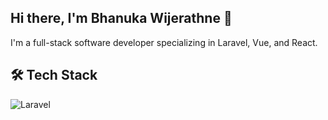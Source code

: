 ## Hi there, I'm Bhanuka Wijerathne 👋

I'm a full-stack software developer specializing in Laravel, Vue, and React.

## 🛠 Tech Stack
![Laravel](https://img.shields.io/badge/Laravel-%23FF2D20.svg?style=for-the-badge&logo=laravel&logoColor=white)

<!--
**bhanukaindeewara/bhanukaindeewara** is a ✨ _special_ ✨ repository because its `README.md` (this file) appears on your GitHub profile.

Here are some ideas to get you started:

- 🔭 I’m currently working on ...
- 🌱 I’m currently learning ...
- 👯 I’m looking to collaborate on ...
- 🤔 I’m looking for help with ...
- 💬 Ask me about ...
- 📫 How to reach me: ...
- 😄 Pronouns: ...
- ⚡ Fun fact: ...
-->
